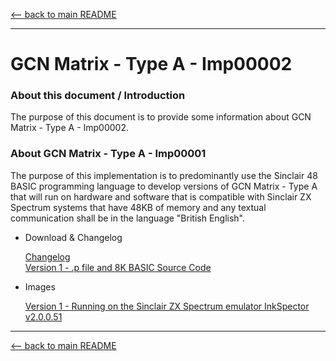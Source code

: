 [<-- back to main README]( ../README.md)

---

# GCN Matrix - Type A - Imp00002


### About this document / Introduction

The purpose of this document is to provide some information about
GCN Matrix - Type A - Imp00002.


### About GCN Matrix - Type A - Imp00001

The purpose of this implementation is to predominantly use the
Sinclair 48 BASIC programming language to develop versions of
GCN Matrix - Type A that will run on hardware and software that is
compatible with Sinclair ZX Spectrum systems that have 48KB of memory and
any textual communication shall be in the language "British English".

   
- Download & Changelog

  [Changelog]( ../Changelogs/GCN_Matrix-tA-Imp00002-Changelog.txt)\
  [Version 1 - .p file and 8K BASIC Source Code]( https://github.com/SABrereton/GCN_Matrix--Type_A/releases/download/Imp00002-v1/GCN_Matrix-tA-Imp00002-v1.zip )

- Images

  [Version 1 - Running on the Sinclair ZX Spectrum emulator InkSpector v2.0.0.51](../Images/Imp00002-v1--capture01.png "Version 1 of implementation Imp00002")

---

[<-- back to main README]( ../README.md)
